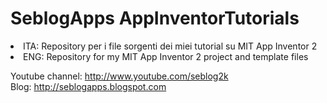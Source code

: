 # SeblogApps AppInventorTutorials
<li> ITA: Repository per i file sorgenti dei miei tutorial su MIT App Inventor 2
<li> ENG: Repository for my MIT App Inventor 2 project and template files

Youtube channel: http://www.youtube.com/seblog2k <br>
Blog: http://seblogapps.blogspot.com
